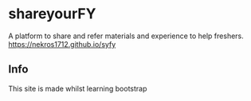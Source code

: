 # shareyourFY
A platform to share and refer materials and experience to help freshers.
https://nekros1712.github.io/syfy

## Info
This site is made whilst learning bootstrap
